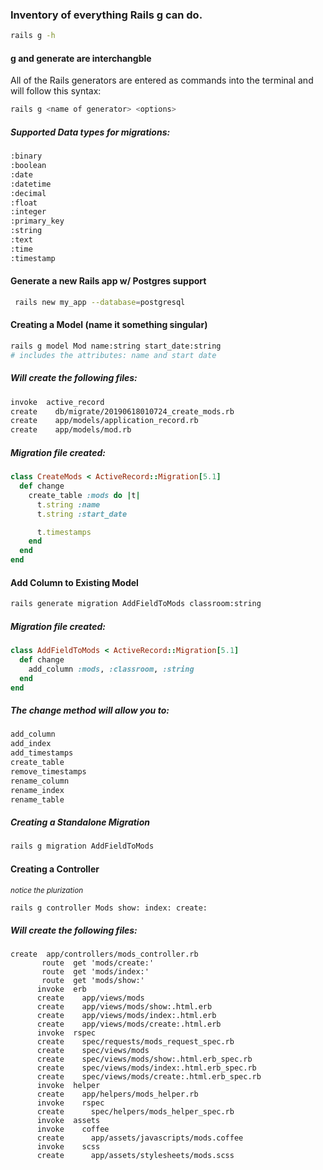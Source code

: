 ### Inventory of everything Rails g can do.
```sh
rails g -h
```
#### g and generate are interchangble

All of the Rails generators are entered as commands into the terminal and will follow this syntax:

```sh
rails g <name of generator> <options>
```
##### Supported Data types for migrations:
```sh
:binary
:boolean
:date
:datetime
:decimal
:float
:integer
:primary_key
:string
:text
:time
:timestamp
```
#### Generate a new Rails app w/ Postgres support
```sh
 rails new my_app --database=postgresql
```
#### Creating a Model (name it something singular)
```sh
rails g model Mod name:string start_date:string
# includes the attributes: name and start date
```
##### Will create the following files:
```sh
invoke  active_record
create    db/migrate/20190618010724_create_mods.rb
create    app/models/application_record.rb
create    app/models/mod.rb
```
##### Migration file created:
```ruby
class CreateMods < ActiveRecord::Migration[5.1]
  def change
    create_table :mods do |t|
      t.string :name
      t.string :start_date

      t.timestamps
    end
  end
end
```
#### Add Column to Existing Model
```sh
rails generate migration AddFieldToMods classroom:string
```
##### Migration file created:
```ruby
class AddFieldToMods < ActiveRecord::Migration[5.1]
  def change
    add_column :mods, :classroom, :string
  end
end
```
##### The change method will allow you to:
```sh
add_column
add_index
add_timestamps
create_table
remove_timestamps
rename_column
rename_index
rename_table
```
##### Creating a Standalone Migration
```sh
rails g migration AddFieldToMods
```
#### Creating a Controller
<em><sub>notice the plurization</sub></em>
```sh
rails g controller Mods show: index: create:
```
##### Will create the following files:
```
create  app/controllers/mods_controller.rb
       route  get 'mods/create:'
       route  get 'mods/index:'
       route  get 'mods/show:'
      invoke  erb
      create    app/views/mods
      create    app/views/mods/show:.html.erb
      create    app/views/mods/index:.html.erb
      create    app/views/mods/create:.html.erb
      invoke  rspec
      create    spec/requests/mods_request_spec.rb
      create    spec/views/mods
      create    spec/views/mods/show:.html.erb_spec.rb
      create    spec/views/mods/index:.html.erb_spec.rb
      create    spec/views/mods/create:.html.erb_spec.rb
      invoke  helper
      create    app/helpers/mods_helper.rb
      invoke    rspec
      create      spec/helpers/mods_helper_spec.rb
      invoke  assets
      invoke    coffee
      create      app/assets/javascripts/mods.coffee
      invoke    scss
      create      app/assets/stylesheets/mods.scss
```
